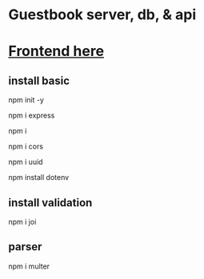 # Guestbook server, db, & api

# [Frontend here](https://github.com/MariaRiosNavarro/guestbook_frontend)

## install basic

npm init -y

npm i express

npm i

npm i cors

npm i uuid

npm install dotenv

## install validation

npm i joi

## parser

npm i multer
